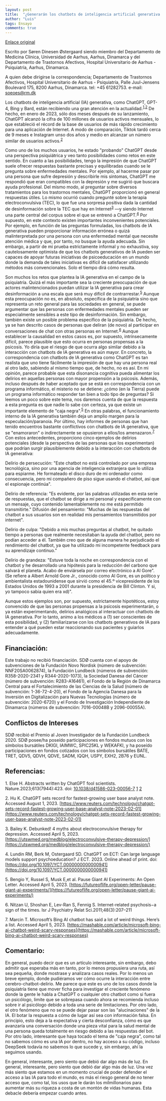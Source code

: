 ```yaml
---
layout: post
title:  "¿Generarán los chatbots de inteligencia artificial generativa delirios en individuos propensos a la psicosis?"
author: "Luis"
tags: Ensayo
comments: true
---
```

[Enlace original](https://academic.oup.com/schizophreniabulletin/article/49/6/1418/7251361?login=false)

Escrito por Søren Dinesen Østergaard siendo miembro del Departamento de Medicina Clínica, Universidad de Aarhus, Aarhus, Dinamarca y del Departamento de Trastornos Afectivos, Hospital Universitario de Aarhus - Psiquiatría, Aarhus, Dinamarca.

A quien debe dirigirse la correspondencia; Departamento de Trastornos Afectivos, Hospital Universitario de Aarhus - Psiquiatría, Palle Juul-Jensens Boulevard 175, 8200 Aarhus, Dinamarca. tel: +45 61282753. e-mail: soeoes@rm.dk

Los chatbots de inteligencia artificial (IA) generativa, como ChatGPT, GPT-4, Bing y Bard, están recibiendo una gran atención en la actualidad.<sup>[1,](#1)</sup><sup>[2](#2)</sup> De hecho, en enero de 2023, sólo dos meses después de su lanzamiento, ChatGPT alcanzó la cifra de 100 millones de usuarios activos mensuales, lo que estableció el récord de la base de usuarios de más rápido crecimiento para una aplicación de Internet. A modo de comparación, Tiktok tardó cerca de 9 meses e Instagram unso dos años y medio en alcanzar un número similar de usuarios activos.<sup>[2](#2)</sup>

Como uno de los muchos usuarios, he estado "probando" ChatGPT desde una perspectiva psiquiátrica y veo tanto posibilidades como retos en este sentido. En cuanto a las posibilidades, tengo la impresión de que ChatGPT suele ofrecer respuestas bastante precisas y equilibradas cuando se le pregunta sobre enfermedades mentales. Por ejemplo, al hacerme pasar por una persona que sufre depresión y describirle mis síntomas, ChatGPT me respondió que eran compatibles con la depresión y me sugirió que buscara ayuda profesional. Del mismo modo, al preguntar sobre diversos tratamientos para los trastornos mentales, ChatGPT proporcionó en general respuestas útiles. Lo mismo ocurrió cuando pregunté sobre la terapia electroconvulsiva (TEC), lo que fue una sorpresa positiva dada la cantidad de desinformación sobre la TEC que hay en Internet<sup>[3](#3)</sup> —y siendo Internet una parte central del corpus sobre el que se entrenó a ChatGPT.<sup>[4](#4)</sup> Por supuesto, en este contexto existen importantes inconvenientes potenciales. Por ejemplo, en función de las preguntas formuladas, los chatbots de IA generativa pueden proporcionar información errónea o quizá malinterpretada por una persona con una enfermedad mental que necesite atención médica y que, por tanto, no busque la ayuda adecuada. Sin embargo, a partir de mi prueba estrictamente informal y no exhaustiva, soy cautelosamente optimista de que los chatbots generativos de IA pueden ser capaces de apoyar futuras iniciativas de psicoeducación en un mundo donde la demanda de tales iniciativas es difícil de satisfacer utilizando métodos más convencionales. Solo el tiempo dirá cómo resulta.

Son muchos los retos que plantea la IA generativa en el campo de la psiquiatría. Quizá el más importante sea la creciente preocupación de que actores malintencionados puedan utilizar la IA generativa para crear desinformación a una escala que será muy difícil de contrarrestar.<sup>[5](#5)</sup> Aunque esta preocupación no es, en absoluto, específica de la psiquiatría sino que representa un reto general para las sociedades en general, se puede argumentar que las personas con enfermedades mentales pueden ser especialmente sensibles a este tipo de desinformación. Sin embargo, también existe un posible problema específico de la psiquiatría. De hecho, ya se han descrito casos de personas que deliran (de novo) al participar en conversaciones de chat con otras personas en Internet.<sup>[6](#6)</sup> Aunque establecer la causalidad en estos casos es, por supuesto, intrínsecamente difícil, parece plausible que esto ocurra en personas propensas a la psicosis. Yo diría que el riesgo de que ocurra algo similar debido a la interacción con chatbots de IA generativa es aún mayor. En concreto, la correspondencia con chatbots de IA generativa como ChatGPT es tan realista que uno tiene fácilmente la impresión de que hay una persona real al otro lado, sabiendo al mismo tiempo que, de hecho, no es así. En mi opinión, parece probable que esta disonancia cognitiva pueda alimentar los delirios en aquellas personas con mayor propensión a la psicosis. Además, incluso después de haber aceptado que se está en correspondencia con un programa informático, el misterio no se detiene: ¿cómo (en la Tierra) puede un programa informático responder tan bien a todo tipo de preguntas? Si leemos un poco sobre este tema, nos daremos cuenta de que la respuesta a esta pregunta es que nadie lo sabe con certeza, ya que existe un importante elemento de "caja negra".<sup>[5](#5)</sup> En otras palabras, el funcionamiento interno de la IA generativa también deja un amplio margen para la especulación/paranoia. Por último, hay informes de personas que han tenido encuentros bastante conflictivos con chatbots de IA generativa, que se "enamoraron" o indirectamente se opusieron a ellos/los amenazaron.<sup>[7](#7)</sup> Con estos antecedentes, proporciono cinco ejemplos de delirios potenciales (desde la perspectiva de las personas que los experimentan) que podrían surgir plausiblemente debido a la interacción con chatbots de IA generativa:

Delirio de persecución: "Este chatbot no está controlado por una empresa tecnológica, sino por una agencia de inteligencia extranjera que lo utiliza para espiarme. He formateado el disco duro de mi ordenador como consecuencia, pero mi compañero de piso sigue usando el chatbot, así que el espionaje continúa".

Delirio de referencia: "Es evidente, por las palabras utilizadas en esta serie de respuestas, que el chatbot se dirige a mí personal y específicamente con un mensaje, cuyo contenido lamentablemente no me está permitido transmitirte." Difusión del pensamiento: "Muchas de las respuestas del chatbot a sus usuarios son en realidad mis pensamientos transmitidos por internet".

Delirio de culpa: "Debido a mis muchas preguntas al chatbot, he quitado tiempo a personas que realmente necesitaban la ayuda del chatbot, pero no podían acceder a él. También creo que de alguna manera he perjudicado el rendimiento del chatbot, ya que ha utilizado mi incompetente feedback para su aprendizaje continuo."

Delirio de grandeza: "Estuve toda la noche en correspondencia con el chatbot y he desarrollado una hipótesis para la reducción del carbono que salvará el planeta. Acabo de enviársela por correo electrónico a Al Gore". (Se refiere a Albert Arnold Gore Jr., conocido como Al Gore, es un político y ambientalista estadounidense que sirvió como el 45.º vicepresidente de los Estados Unidos de 1993 a 2001 durante la presidencia de Bill Clinton. Y si, yo tampoco sabia quien era xd)".

Aunque estos ejemplos son, por supuesto, estrictamente hipotéticos, estoy convencido de que las personas propensas a la psicosis experimentarán, o ya están experimentando, delirios analógicos al interactuar con chatbots de IA generativa. Por lo tanto, animo a los médicos a (1) ser conscientes de esta posibilidad, y (2) familiarizarse con los chatbots generativos de IA para entender a qué pueden estar reaccionando sus pacientes y guiarlos adecuadamente.

## Financiación:

Este trabajo no recibió financiación. SDØ cuenta con el apoyo de subvenciones de la Fundación Novo Nordisk (número de subvención: NNF20SA0062874), la Fundación Lundbeck (números de subvención: R358-2020-2341 y R344-2020-1073), la Sociedad Danesa del Cáncer (número de subvención: R283-A16461), el Fondo de la Región de Dinamarca Central para el Fortalecimiento de las Ciencias de la Salud (número de subvención: 1-36-72-4-20), el Fondo de la Agencia Danesa para la Inversión en Digitalización para Nuevas Tecnologías (número de subvención: 2020-6720) y el Fondo de Investigación Independiente de Dinamarca (números de subvención: 7016-00048B y 2096-00055A).

## Conflictos de Intereses
SDØ recibió el Premio al Joven Investigador de la Fundación Lundbeck 2020. SDØ posee/ha poseído participaciones en fondos mutuos con los símbolos bursátiles DKIGI, IAIMWC, SPIC25KL y WEKAFKI, y ha poseído participaciones en fondos cotizados con los símbolos bursátiles BATE, TRET, QDV5, QDVH, QDVE, SADM, IQQH, USPY, EXH2, 2B76 y EUNL.

## Referencias:

<a id="1"></a> 1. Else H. Abstracts written by ChatGPT fool scientists. Nature.2023;613(7944):423. doi: [10.1038/d41586-023-00056-7](https://doi.org/10.1038/d41586-023-00056-7) <a href="/assets/pdf/1.pdf" target="_blank">1</a> [2](https://annas-archive.org/md5/9145887f3d6f1897e6e09e438255d8ae)

<a id="2"></a> 2. Hu K. ChatGPT sets record for fastest-growing user base analyst note. Accessed August 1, 2023. [https://www.reuters.com/technology/chatgpt-sets-record-fastest-growing-user-base-analyst-note-2023-02-01](https://www.reuters.com/technology/chatgpt-sets-record-fastest-growing-user-base-analyst-note-2023-02-01)

<a id="3"></a> 3. Bailey K. Debunked! 4 myths about electroconvulsive therapy for depression. Accessed April 5, 2023. [https://utswmed.org/medblog/electroconvulsive-therapy-depression/](https://utswmed.org/medblog/electroconvulsive-therapy-depression/)

<a id="4"></a> 4. Lundin RM, Berk M, Ostergaard SD. ChatGPT on ECT: Can large language models support psychoeducation? J ECT. 2023. Online ahead of print. doi:[https://doi.org/10.1097/YCT.0000000000000941](https://doi.org/10.1097/YCT.0000000000000941)

<a id="5"></a> 5. Bengio Y, Russel S, Musk E,et al. Pause Giant AI Experiments: An Open Letter. Accessed April 5, 2023. [https://futureoflife.org/open-letter/pause-giant-ai-experiments/](https://futureoflife.org/open-letter/pause-giant-ai-experiments/)

<a id="6"></a> 6. Nitzan U, Shoshan E, Lev-Ran S, Fennig S. Internet-related psychosis−a sign of the times. Isr J Psychiatry Relat Sci.2011;48(3):207–211

<a id="7"></a> 7. Marcin T. Microsoft’s Bing AI chatbot has said a lot of weird things. Here’s a list. Accessed April 5, 2023. [https://mashable.com/article/microsoft-bing-ai-chatbot-weird-scary-responses](https://mashable.com/article/microsoft-bing-ai-chatbot-weird-scary-responses)


## Comentario:

En general, puedo decir que es un artículo interesante, sin embargo, debo admitir que esperaba más en tanto, por lo menos propusiera una ruta, así sea pequeña, donde mostrase y analizara casos reales. Por lo menos un breve ejemplo, donde pudiéramos ver cómo ocurre la interacción entre cerebro-chatbot-delirio. Me parece que este es uno de los casos donde la psiquiatría tiene que mover ficha para investigar el creciente fenómeno donde la gente le habla a ChatGPT o cualquier otro chatbot como si fuera un psicólogo, limite que se sobrepasa cuando ahora se recomienda incluso sobre ir al psicólogo debido a toda una serie de limitaciones. Por otro lado, el otro fenómeno que no se puede dejar pasar son las "alucinaciones" de la IA. El botar la respuesta a cómo de lugar así sea con información falsa. En principio, esto deja a la expectativa y cierta desconfianza, cómo es que avanzaría una conversación donde una pieza vital para la salud mental de una persona queda totalmente en riesgo debido a las respuestas del bot. Por otro lado, interesante que haya tocado el tema de "caja negra", como tal no sabemos cómo es una IA por dentro, no hay acceso a su código, incluso DeepSeek todavía no sabemos lo que sucede y, sin embargo, ahí la seguimos usando.

En general, interesante, pero siento que debió dar algo más de luz. En general, interesante, pero siento que debió dar algo más de luz.  Una vez más siento que estamos en un momento crucial de poder defender el acceso a las IA para todo el mundo, es más el riesgo general de no tener acceso que, como tal, los usos que le darán los milmillonarios para aumentar más su riqueza a costa de un montón de vidas humanas. Esta debacle debería empezar cuando antes.
